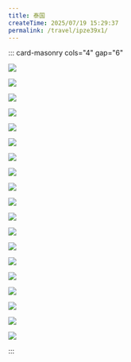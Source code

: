 ```yaml
---
title: 泰国
createTime: 2025/07/19 15:29:37
permalink: /travel/ipze39x1/
---
```


<script setup>
import Swiper from 'vuepress-theme-plume/features/Swiper.vue'
</script>

<Swiper
  :items="['https://jzh-mall.oss-cn-beijing.aliyuncs.com/blog/IMG_6172.jpeg','https://jzh-mall.oss-cn-beijing.aliyuncs.com/blog/IMG_6172.jpeg',
  'https://jzh-mall.oss-cn-beijing.aliyuncs.com/blog/IMG_6172.jpeg',
  'https://jzh-mall.oss-cn-beijing.aliyuncs.com/blog/IMG_6172.jpeg',
  'https://jzh-mall.oss-cn-beijing.aliyuncs.com/blog/IMG_6226.jpeg',
  'https://jzh-mall.oss-cn-beijing.aliyuncs.com/blog/IMG_6226.jpeg']"
  :height="500"
/>

::: card-masonry cols="4" gap="6" 

![](https://jzh-mall.oss-cn-beijing.aliyuncs.com/blog/9cafa28d-bb5e-49f2-8740-7130c4706628.png)

![](https://jzh-mall.oss-cn-beijing.aliyuncs.com/blog/IMG_5523.jpeg)

![](https://jzh-mall.oss-cn-beijing.aliyuncs.com/blog/IMG_6203.jpeg)

![](https://jzh-mall.oss-cn-beijing.aliyuncs.com/blog/IMG_6172.jpeg)

![](https://jzh-mall.oss-cn-beijing.aliyuncs.com/blog/IMG_6226.jpeg)

![](https://jzh-mall.oss-cn-beijing.aliyuncs.com/blog/9cafa28d-bb5e-49f2-8740-7130c4706628.png)

![](https://jzh-mall.oss-cn-beijing.aliyuncs.com/blog/IMG_5523.jpeg)

![](https://jzh-mall.oss-cn-beijing.aliyuncs.com/blog/IMG_6226.jpeg)

![](https://jzh-mall.oss-cn-beijing.aliyuncs.com/blog/IMG_6226.jpeg)

![](https://jzh-mall.oss-cn-beijing.aliyuncs.com/blog/IMG_6226.jpeg)

![](https://jzh-mall.oss-cn-beijing.aliyuncs.com/blog/9cafa28d-bb5e-49f2-8740-7130c4706628.png)

![](https://jzh-mall.oss-cn-beijing.aliyuncs.com/blog/IMG_6203.jpeg)

![](https://jzh-mall.oss-cn-beijing.aliyuncs.com/blog/9cafa28d-bb5e-49f2-8740-7130c4706628.png)

![](https://jzh-mall.oss-cn-beijing.aliyuncs.com/blog/IMG_6203.jpeg)

![](https://jzh-mall.oss-cn-beijing.aliyuncs.com/blog/9cafa28d-bb5e-49f2-8740-7130c4706628.png)

![](https://jzh-mall.oss-cn-beijing.aliyuncs.com/blog/IMG_6203.jpeg)

![](https://jzh-mall.oss-cn-beijing.aliyuncs.com/blog/IMG_6203.jpeg)

![](https://jzh-mall.oss-cn-beijing.aliyuncs.com/blog/IMG_6203.jpeg)

![](https://jzh-mall.oss-cn-beijing.aliyuncs.com/blog/9cafa28d-bb5e-49f2-8740-7130c4706628.png)


:::

